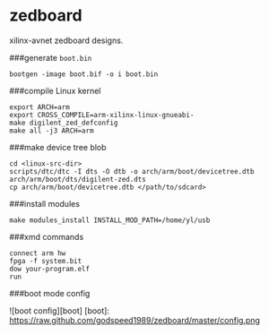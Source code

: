 zedboard
========

xilinx-avnet zedboard designs.

###generate `boot.bin`

	bootgen -image boot.bif -o i boot.bin

###compile Linux kernel

	export ARCH=arm
	export CROSS_COMPILE=arm-xilinx-linux-gnueabi-
	make digilent_zed_defconfig
	make all -j3 ARCH=arm

###make device tree blob

	cd <linux-src-dir>
	scripts/dtc/dtc -I dts -O dtb -o arch/arm/boot/devicetree.dtb arch/arm/boot/dts/digilent-zed.dts
	cp arch/arm/boot/devicetree.dtb </path/to/sdcard>

###install modules

	make modules_install INSTALL_MOD_PATH=/home/yl/usb

###xmd commands

	connect arm hw
	fpga -f system.bit
	dow your-program.elf
	run

###boot mode config

![boot config][boot]
[boot]: https://raw.github.com/godspeed1989/zedboard/master/config.png
